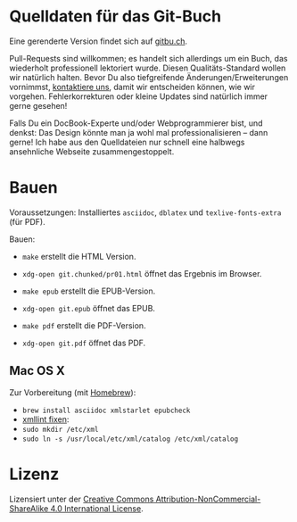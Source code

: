 Quelldaten für das Git-Buch
===========================

Eine gerenderte Version findet sich auf [gitbu.ch](http://gitbu.ch/pr01.html).

Pull-Requests sind willkommen; es handelt sich allerdings um ein Buch, das
wiederholt professionell lektoriert wurde. Diesen Qualitäts-Standard wollen wir
natürlich halten. Bevor Du also tiefgreifende Änderungen/Erweiterungen
vornimmst, [kontaktiere uns](mailto:kontakt@gitbu.ch), damit wir entscheiden
können, wie wir vorgehen. Fehlerkorrekturen oder kleine Updates sind natürlich
immer gerne gesehen!

Falls Du ein DocBook-Experte und/oder Webprogrammierer bist, und denkst: Das
Design könnte man ja wohl mal professionalisieren – dann gerne! Ich habe aus
den Quelldateien nur schnell eine halbwegs ansehnliche Webseite
zusammengestoppelt.

Bauen
=====

Voraussetzungen: Installiertes `asciidoc`, `dblatex` und `texlive-fonts-extra` (für PDF).

Bauen:
* `make` erstellt die HTML Version.
* `xdg-open git.chunked/pr01.html` öffnet das Ergebnis im Browser.

* `make epub` erstellt die EPUB-Version.
* `xdg-open git.epub` öffnet das EPUB.

* `make pdf` erstellt die PDF-Version.
* `xdg-open git.pdf` öffnet das PDF.

Mac OS X
--------

Zur Vorbereitung (mit [Homebrew](http://brew.sh/)):
* `brew install asciidoc xmlstarlet epubcheck`
* [xmllint fixen](https://groups.google.com/forum/#!topic/asciidoc/FC-eOwU8rYg):
 * `sudo mkdir /etc/xml`
 * `sudo ln -s /usr/local/etc/xml/catalog /etc/xml/catalog`

Lizenz
======

Lizensiert unter der [Creative Commons Attribution-NonCommercial-ShareAlike 4.0
International License](http://creativecommons.org/licenses/by-nc-sa/4.0/).

